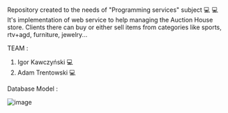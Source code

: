 Repository created to the needs of "Programming services" subject :computer: :computer:
It's implementation of web service to help managing the Auction House store.
Clients there can buy or either sell items from categories like sports, rtv+agd, furniture, jewelry...

TEAM :
1. Igor Kawczyński :computer:
2. Adam Trentowski :computer:

Database Model :

![image](https://user-images.githubusercontent.com/73948605/196159357-8fa51d1d-ad74-41ec-81a3-7536cec7f5e3.png)


